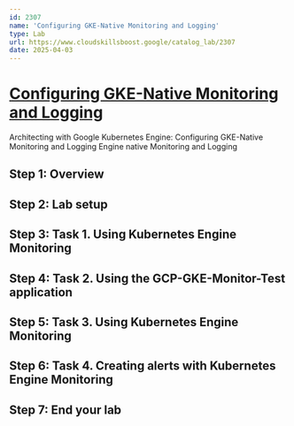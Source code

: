 ```yaml
---
id: 2307
name: 'Configuring GKE-Native Monitoring and Logging'
type: Lab
url: https://www.cloudskillsboost.google/catalog_lab/2307
date: 2025-04-03
---
```


# [Configuring GKE-Native Monitoring and Logging](https://www.cloudskillsboost.google/catalog_lab/2307)

Architecting with Google Kubernetes Engine: Configuring GKE-Native Monitoring and Logging Engine native Monitoring and Logging

## Step 1: Overview

## Step 2: Lab setup

## Step 3: Task 1. Using Kubernetes Engine Monitoring

## Step 4: Task 2. Using the GCP-GKE-Monitor-Test application

## Step 5: Task 3. Using Kubernetes Engine Monitoring

## Step 6: Task 4. Creating alerts with Kubernetes Engine Monitoring

## Step 7: End your lab
